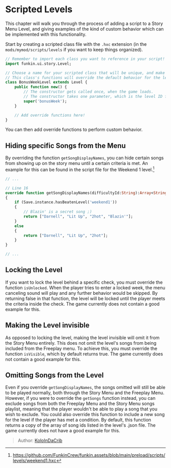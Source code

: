 [tags]: / "advanced,hscript,level"

# Scripted Levels

This chapter will walk you through the process of adding a script to a Story Menu Level, and giving examples of the kind of custom behavior which can be implemented with this functionality.

Start by creating a scripted class file with the `.hxc` extension (in the `mods/mymod/scripts/levels` if you want to keep things organized).

```haxe
// Remember to import each class you want to reference in your script!
import funkin.ui.story.Level;

// Choose a name for your scripted class that will be unique, and make sure to specifically extend the Level class.
// This class's functions will override the default behavior for the level.
class BonusWeekLevel extends Level {
    public function new() {
        // The constructor gets called once, when the game loads.
        // The constructor takes one parameter, which is the level ID for the level you are applying the script to.
		super('bonusWeek');
	}

    // Add override functions here!
}
```

You can then add override functions to perform custom behavior.

## Hiding specific Songs from the Menu

By overriding the function `getSongDisplayNames`, you can hide certain songs from showing up on the story menu until a certain criteria is met. An example for this can be found in the script file for the Weekend 1 level.[^weekend1]

```haxe
// ...

// Line 16
override function getSongDisplayNames(difficultyId:String):Array<String>
{
    if (Save.instance.hasBeatenLevel('weekend1'))
    {
        // Blazin' is a secret song ;)
        return ["Darnell", "Lit Up", "2hot", "Blazin'"];
    }
    else
    {
        return ["Darnell", "Lit Up", "2hot"];
    }
}

// ...
```

## Locking the Level

If you want to lock the level behind a specific check, you must override the function `isUnlocked`. When the player tries to enter a locked week, the menu canceling sound will play and any further behavior would be skipped. By returning false in that function, the level will be locked until the player meets the criteria inside the check. The game currently does not contain a good example for this.

## Making the Level invisible

As opposed to locking the level, making the level invisible will omit it from the Story Menu entirely. This does not omit the level's songs from being included from the Freeplay menu. To achieve this, you must override the function `isVisible`, which by default returns true. The game currently does not contain a good example for this.

## Omitting Songs from the Level

Even if you override `getSongDisplayNames`, the songs omitted will still be able to be played normally, both through the Story Menu and the Freeplay Menu. However, if you were to override the `getSongs` function instead, you can exclude songs from both the Freeplay Menu and the Story Menu songs playlist, meaning that the player wouldn't be able to play a song that you wish to exclude. You could also override this function to include a new song for the level if the player has met a condition. By default, this function returns a copy of the array of song ids listed in the level's .json file. The game currently does not have a good example for this.

[^weekend1]: <https://github.com/FunkinCrew/funkin.assets/blob/main/preload/scripts/levels/weekend1.hxc>

> Author: [KoloInDaCrib](https://github.com/KoloInDaCrib)
